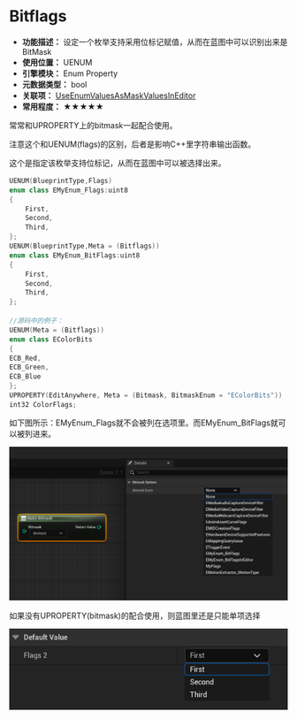 ﻿# Bitflags

- **功能描述：** 设定一个枚举支持采用位标记赋值，从而在蓝图中可以识别出来是BitMask
- **使用位置：** UENUM
- **引擎模块：** Enum Property
- **元数据类型：** bool
- **关联项：** [UseEnumValuesAsMaskValuesInEditor](#Meta_Enum_UseEnumValuesAsMaskValuesInEditor)
- **常用程度：** ★★★★★

常常和UPROPERTY上的bitmask一起配合使用。

注意这个和UENUM(flags)的区别，后者是影响C++里字符串输出函数。

这个是指定该枚举支持位标记，从而在蓝图中可以被选择出来。

```cpp
UENUM(BlueprintType,Flags)
enum class EMyEnum_Flags:uint8
{
	First,
	Second,
	Third,
};
UENUM(BlueprintType,Meta = (Bitflags))
enum class EMyEnum_BitFlags:uint8
{
	First,
	Second,
	Third,
};

//源码中的例子：
UENUM(Meta = (Bitflags))
enum class EColorBits
{
ECB_Red,
ECB_Green,
ECB_Blue
};
UPROPERTY(EditAnywhere, Meta = (Bitmask, BitmaskEnum = "EColorBits"))
int32 ColorFlags;
```

如下图所示：EMyEnum_Flags就不会被列在选项里。而EMyEnum_BitFlags就可以被列进来。

![Untitled](Meta_Enum_Bitflags_Untitled.png)

如果没有UPROPERTY(bitmask)的配合使用，则蓝图里还是只能单项选择

![Untitled1](Meta_Enum_Bitflags_Untitled1.png)